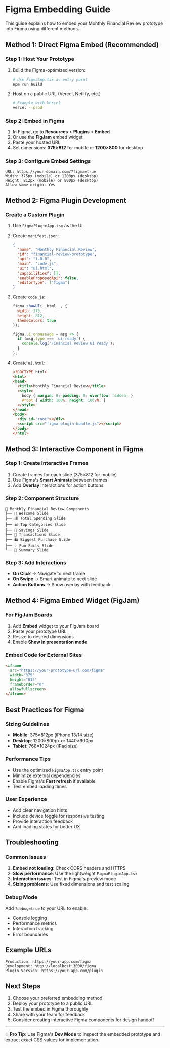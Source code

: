 # Figma Embedding Guide

This guide explains how to embed your Monthly Financial Review prototype into Figma using different methods.

## Method 1: Direct Figma Embed (Recommended)

### Step 1: Host Your Prototype
1. Build the Figma-optimized version:
   ```bash
   # Use FigmaApp.tsx as entry point
   npm run build
   ```

2. Host on a public URL (Vercel, Netlify, etc.)
   ```bash
   # Example with Vercel
   vercel --prod
   ```

### Step 2: Embed in Figma
1. In Figma, go to **Resources** > **Plugins** > **Embed**
2. Or use the **FigJam** embed widget
3. Paste your hosted URL
4. Set dimensions: **375×812** for mobile or **1200×800** for desktop

### Step 3: Configure Embed Settings
```
URL: https://your-domain.com/?figma=true
Width: 375px (mobile) or 1200px (desktop)  
Height: 812px (mobile) or 800px (desktop)
Allow same-origin: Yes
```

## Method 2: Figma Plugin Development

### Create a Custom Plugin
1. Use `FigmaPluginApp.tsx` as the UI
2. Create `manifest.json`:
   ```json
   {
     "name": "Monthly Financial Review",
     "id": "financial-review-prototype",
     "api": "1.0.0",
     "main": "code.js",
     "ui": "ui.html",
     "capabilities": [],
     "enableProposedApi": false,
     "editorType": ["figma"]
   }
   ```

3. Create `code.js`:
   ```javascript
   figma.showUI(__html__, { 
     width: 375, 
     height: 812,
     themeColors: true 
   });
   
   figma.ui.onmessage = msg => {
     if (msg.type === 'ui-ready') {
       console.log('Financial Review UI ready');
     }
   };
   ```

4. Create `ui.html`:
   ```html
   <!DOCTYPE html>
   <html>
   <head>
     <title>Monthly Financial Review</title>
     <style>
       body { margin: 0; padding: 0; overflow: hidden; }
       #root { width: 100%; height: 100vh; }
     </style>
   </head>
   <body>
     <div id="root"></div>
     <script src="figma-plugin-bundle.js"></script>
   </body>
   </html>
   ```

## Method 3: Interactive Component in Figma

### Step 1: Create Interactive Frames
1. Create frames for each slide (375×812 for mobile)
2. Use Figma's **Smart Animate** between frames
3. Add **Overlay** interactions for action buttons

### Step 2: Component Structure
```
📁 Monthly Financial Review Components
├── 🎯 Welcome Slide
├── 💰 Total Spending Slide  
├── 📊 Top Categories Slide
├── 🏦 Savings Slide
├── 📱 Transactions Slide
├── 🛍️ Biggest Purchase Slide
├── 💡 Fun Facts Slide
└── 🎉 Summary Slide
```

### Step 3: Add Interactions
- **On Click** → Navigate to next frame
- **On Swipe** → Smart animate to next slide
- **Action Buttons** → Show overlay with feedback

## Method 4: Figma Embed Widget (FigJam)

### For FigJam Boards
1. Add **Embed** widget to your FigJam board
2. Paste your prototype URL
3. Resize to desired dimensions
4. Enable **Show in presentation mode**

### Embed Code for External Sites
```html
<iframe 
  src="https://your-prototype-url.com/figma" 
  width="375" 
  height="812"
  frameborder="0"
  allowfullscreen>
</iframe>
```

## Best Practices for Figma

### Sizing Guidelines
- **Mobile**: 375×812px (iPhone 13/14 size)
- **Desktop**: 1200×800px or 1440×900px
- **Tablet**: 768×1024px (iPad size)

### Performance Tips
- Use the optimized `FigmaApp.tsx` entry point
- Minimize external dependencies
- Enable Figma's **Fast refresh** if available
- Test embed loading times

### User Experience
- Add clear navigation hints
- Include device toggle for responsive testing
- Provide interaction feedback
- Add loading states for better UX

## Troubleshooting

### Common Issues
1. **Embed not loading**: Check CORS headers and HTTPS
2. **Slow performance**: Use the lightweight `FigmaPluginApp.tsx`
3. **Interaction issues**: Test in Figma's preview mode
4. **Sizing problems**: Use fixed dimensions and test scaling

### Debug Mode
Add `?debug=true` to your URL to enable:
- Console logging
- Performance metrics  
- Interaction tracking
- Error boundaries

## Example URLs

```
Production: https://your-app.com/figma
Development: http://localhost:3000/figma
Plugin Version: https://your-app.com/plugin
```

## Next Steps

1. Choose your preferred embedding method
2. Deploy your prototype to a public URL
3. Test the embed in Figma thoroughly
4. Share with your team for feedback
5. Consider creating interactive Figma components for design handoff

---

💡 **Pro Tip**: Use Figma's **Dev Mode** to inspect the embedded prototype and extract exact CSS values for implementation.